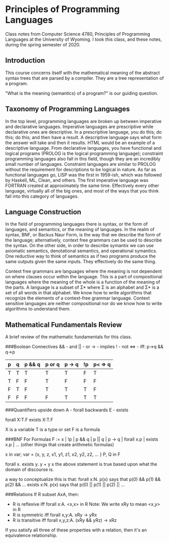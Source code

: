 Principles of Programming Languages
=====
Class notes from Computer Science 4780, Principles of Programming Languages at the University of Wyoming. I took this class, and these notes, during the spring semester of 2020.

<!-- Code and assignments associated with this class is available [here](https://github.com/andey-robins/school/tree/master/cosc3020/). -->

Introduction
-----
This course concerns itself with the mathematical meaning of the abstract syntax trees that are parsed by a compiler. They are a tree representation of a program.

"What is the meaning (semantics) of a program?" is our guiding question.

Taxonomy of Programming Languages
-----
In the top level, programming languages are broken up between imperative and declarative languages. Imperative languages are prescriptive while declarative ones are descriptive. In a prescriptive language, you do this; do this; do this; and then have a result. A descriptive language says what form the answer will take and then it results. HTML would be an example of a descriptive language. From declarative languages, you have functional and logical programs (PROLOG is the logical programming language); constraint programming languages also fall in this field, though they are an incredibly small number of languages. Constraint languages are similar to PROLOG without the requirement for descriptions to be logical in nature. As far as functional languages go, LISP was the first in 1959-ish, which was followed by Haskell, ML, Clean, and others. The first imperative language was FORTRAN created at approximately the same time. Effectively every other language, virtually all of the big ones, and most of the ways that you think fall into this category of languages.

Language Construction
-----
In the field of programming languages there is syntax, or the form of languages, and semantics, or the meaning of languages. In the realm of syntax, BNF, or Backus Naur Form, is the way that we describe the form of the language; alternatively, context free grammars can be used to describe the syntax. On the other side, in order to describe symantix we can use axiomatic semantics, denotational semantics, and operational symantics. One reductive way to think of semantics as if two programs produce the same outputs given the same inputs. They effectively do the same thing.

Context free grammars are languages where the meaning is not dependent on where clauses occur within the language. This is a part of compositional languages where the meaning of the whole is a function of the meaning of the parts. A language is a subset of Σ\* where Σ is an alphabet and Σ\* is a set of all words in that alphabet. We know how to write algorithms that recognize the elements of a context-free grammar language. Context sensitive languages are neither compositional nor do we know how to write algorithms to understand them.

Mathematical Fundamentals Review
-----
A brief review of the mathematic fundamentals for this class.

###Boolean Connectives
&& - and
|| - or
-> - implies
! - not
<=> - iff: p->q && q->p

|p|q|p && q|p or q|p -> q|!p|p< => q
|---|---|---|---|---|---|---|
|T|T|T|T|T|F|T|
|T|F|F|T|F|F|F|
|F|T|F|T|T|T|F|
|F|F|F|F|T|T|T|

###Quantifiers
upside down A - forall
backwards E - exists

forall X:T.F
exists X:T.F

X is a variable
T is a type or set
F is a formula

###BNF For Formulas
F := x | !p | p && q | p || q | p -> q | forall x.p | exists x.p | ... (other things that create arithmetic formulas)

x in var; var = {x, y, z, x1, y1, z1, x2, y2, z2, ... }
P, Q in F

forall x. exists y. y + y x
the above statement is true based upon what the domain of discourse is.

a way to conceptualize this is that: forall x:N. p(x) says that p(0) && p(1) && p(2) && ...
exists x:N. p(x) says that p(0) || p(1) || p(2) || ...

###Relations
If R subset AxA, then:
  * R is reflexive iff forall x:A. <x,x> in R
Note: We write xRy to mean <x,y> in R
  * R is symmetric iff forall x,y:A. xRy -> yRx
  * R is transitive iff forall x,y,z:A. (xRy && yRz) -> xRz

If you satisfy all three of these properties with a relation, then it's an equivalence relationship.
